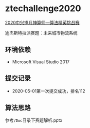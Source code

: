 # ztechallenge2020
[2020中兴捧月神算师—算法精英挑战赛](https://ztechallenge.nowcoder.com/activity/zte2020/algorithm/index)

迪杰斯特拉派赛题：未来城市物流系统



## 环境依赖

- Microsoft Visual Studio 2017



## 提交记录

- 2020-05-01第一次提交成功，排名112



## 算法思路

参考`/Doc`目录下赛题解析.pptx